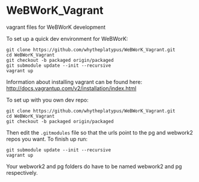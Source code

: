 WeBWorK_Vagrant
===============

vagrant files for WeBWorK development

To set up a quick dev environment for WeBWorK:

```
git clone https://github.com/whytheplatypus/WeBWorK_Vagrant.git
cd WeBWorK_Vagrant
git checkout -b packaged origin/packaged
git submodule update --init --recursive
vagrant up
```

Information about installing vagrant can be found here: http://docs.vagrantup.com/v2/installation/index.html

To set up with you own dev repo:

```
git clone https://github.com/whytheplatypus/WeBWorK_Vagrant.git
cd WeBWorK_Vagrant
git checkout -b packaged origin/packaged
```
Then edit the `.gitmodules` file so that the urls point to the pg and webwork2 repos you want.
To finish up run:
```
git submodule update --init --recursive
vagrant up
```


Your webwork2 and pg folders do have to be named webwork2 and pg respectively.

